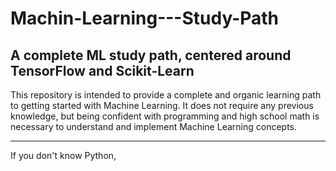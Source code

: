 # Machin-Learning---Study-Path
## A complete ML study path, centered around TensorFlow and Scikit-Learn

This repository is intended to provide a complete and organic learning path to getting started with Machine Learning.
It does not require any previous knowledge, but being confident with programming and high  school math is necessary to understand and implement Machine Learning concepts.

---------------------------------------------------------------

If you don't know Python, 


